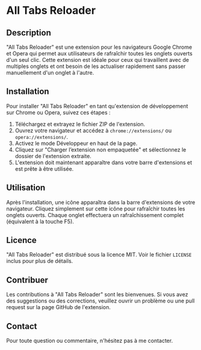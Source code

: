# All Tabs Reloader

## Description
"All Tabs Reloader" est une extension pour les navigateurs Google Chrome et Opera qui permet aux utilisateurs de rafraîchir toutes les onglets ouverts d'un seul clic. Cette extension est idéale pour ceux qui travaillent avec de multiples onglets et ont besoin de les actualiser rapidement sans passer manuellement d'un onglet à l'autre.

## Installation
Pour installer "All Tabs Reloader" en tant qu'extension de développement sur Chrome ou Opera, suivez ces étapes :
1. Téléchargez et extrayez le fichier ZIP de l'extension.
2. Ouvrez votre navigateur et accédez à `chrome://extensions/` ou `opera://extensions/`.
3. Activez le mode Développeur en haut de la page.
4. Cliquez sur "Charger l’extension non empaquetée" et sélectionnez le dossier de l'extension extraite.
5. L'extension doit maintenant apparaître dans votre barre d'extensions et est prête à être utilisée.

## Utilisation
Après l'installation, une icône apparaîtra dans la barre d'extensions de votre navigateur. Cliquez simplement sur cette icône pour rafraîchir toutes les onglets ouverts. Chaque onglet effectuera un rafraîchissement complet (équivalent à la touche F5).

## Licence
"All Tabs Reloader" est distribué sous la licence MIT. Voir le fichier `LICENSE` inclus pour plus de détails.

## Contribuer
Les contributions à "All Tabs Reloader" sont les bienvenues. Si vous avez des suggestions ou des corrections, veuillez ouvrir un problème ou une pull request sur la page GitHub de l'extension.

## Contact
Pour toute question ou commentaire, n'hésitez pas à me contacter.

